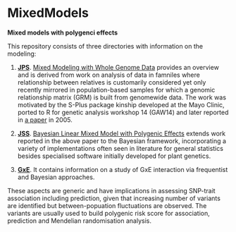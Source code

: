# MixedModels

**Mixed models with polygenci effects**

This repository consists of three directories with information on the modeling:

1. **[JPS](JPS)**. [Mixed Modeling with Whole Genome Data](JPS/jps.pdf)
provides an overview and is derived from work on analysis of data in famniles where relationship between
relatives is customarily considered yet only recently mirrored in population-based samples for which a
genomic relationship matrix (GRM) is built from genomewide data. The work was motivated by the S-Plus package
kinship developed at the Mayo Clinic, ported to R for genetic analysis workshop 14 (GAW14) and later reported
in [a paper](https://bmcgenet.biomedcentral.com/articles/10.1186/1471-2156-6-S1-S127) in 2005.

2. **[JSS](JSS)**. [Bayesian Linear Mixed Model with Polygenic Effects](JSS/paper.pdf)
extends work reported in the above paper to the Bayesian framework, incorporating a variety of implementations
often seen in literature for general statistics besides specialised software initially developed for plant genetics.

3. **[GxE](GxE)**. It contains information on a study of GxE interaction via frequentist and Bayesian approaches.

These aspects are generic and have implications in assessing SNP-trait association including prediction, given
that increasing number of variants are identified but between-popuation fluctuations are observed. The variants
are usually used to build polygenic risk score for association, prediction and Mendelian randomisation analysis.

